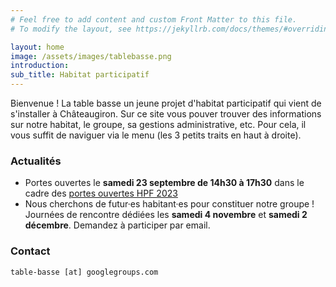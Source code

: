 ```yaml
---
# Feel free to add content and custom Front Matter to this file.
# To modify the layout, see https://jekyllrb.com/docs/themes/#overriding-theme-defaults

layout: home
image: /assets/images/tablebasse.png
introduction: 
sub_title: Habitat participatif
---
```


Bienvenue ! La table basse un jeune projet d'habitat participatif qui vient de s'installer à Châteaugiron. Sur ce site vous pouver trouver des informations sur notre habitat, le groupe, sa gestions administrative, etc. Pour cela, il vous suffit de naviguer via le menu (les 3 petits traits en haut à droite).

### Actualités
- Portes ouvertes le **samedi 23 septembre de 14h30 à 17h30** dans le cadre des [portes ouvertes HPF 2023](https://www.habitatparticipatif-france.fr/?VisiteDeLaTableBasse)
- Nous cherchons de futur·es habitant·es pour constituer notre groupe ! Journées de rencontre dédiées les **samedi 4 novembre** et **samedi 2 décembre**. Demandez à participer par email.




### Contact
`table-basse [at] googlegroups.com`
